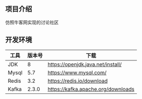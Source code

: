 ## 项目介绍
仿照牛客网实现的讨论社区

## 开发环境

| 工具          | 版本号 | 下载                               |
| ------------- | ------ | ---------------------------------- |
| JDK           | 8      | https://openjdk.java.net/install/  |
| Mysql         | 5.7    | https://www.mysql.com/             |
| Redis         | 3.2    | https://redis.io/download          |
| Kafka         | 2.3.0  | https://kafka.apache.org/downloads |

